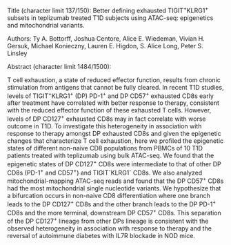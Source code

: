 Title (character limit 137/150): Better defining exhausted TIGIT<sup>+</sup>KLRG1<sup>+</sup> subsets in teplizumab treated T1D subjects using ATAC-seq: epigenetics and mitochondrial variants.

Authors: Ty A. Bottorff, Joshua Centore, Alice E. Wiedeman, Vivian H. Gersuk, Michael Konieczny, Lauren E. Higdon, S. Alice Long, Peter S. Linsley

Abstract (character limit 1484/1500):
 
T cell exhaustion, a state of reduced effector function, results from chronic stimulation from antigens that cannot be fully cleared.
In recent T1D studies, levels of TIGIT<sup>+</sup>KLRG1<sup>+</sup> (DP) PD-1<sup>+</sup> and DP CD57<sup>+</sup> exhausted CD8s early after treatment have correlated with better response to therapy, consistent with the reduced effector function of these exhausted T cells.
However, levels of DP CD127<sup>+</sup> exhausted CD8s may in fact correlate with worse outcome in T1D.
To investigate this heterogeneity in association with response to therapy amongst DP exhausted CD8s and given the epigenetic changes that characterize T cell exhaustion, here we profiled the epigenetic states of different non-naive CD8 populations from PBMCs of 10 T1D patients treated with teplizumab using bulk ATAC-seq.
We found that the epigenetic states of DP CD127<sup>+</sup> CD8s were intermediate to that of other DP CD8s (PD-1<sup>+</sup> and CD57<sup>+</sup>) and TIGIT<sup>-</sup>KLRG1<sup>-</sup> CD8s.
We also analyzed mitochondrial-mapping ATAC-seq reads and found that the DP CD57<sup>+</sup> CD8s had the most mitochondrial single nucleotide variants.
We hypothesize that a bifurcation occurs in non-naive CD8 differentiation where one branch leads to the DP CD127<sup>+</sup> CD8s and the other branch leads to the DP PD-1<sup>+</sup> CD8s and the more terminal, downstream DP CD57<sup>+</sup> CD8s.
This separation of the DP CD127<sup>+</sup> lineage from other DPs lineage is consistent with the observed heterogeneity in association with response to therapy and the reversal of autoimmune diabetes with IL7R blockade in NOD mice.